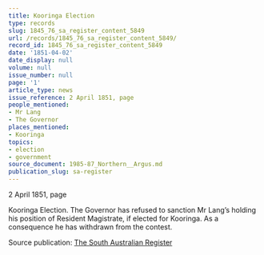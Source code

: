```yaml
---
title: Kooringa Election
type: records
slug: 1845_76_sa_register_content_5849
url: /records/1845_76_sa_register_content_5849/
record_id: 1845_76_sa_register_content_5849
date: '1851-04-02'
date_display: null
volume: null
issue_number: null
page: '1'
article_type: news
issue_reference: 2 April 1851, page
people_mentioned:
- Mr Lang
- The Governor
places_mentioned:
- Kooringa
topics:
- election
- government
source_document: 1985-87_Northern__Argus.md
publication_slug: sa-register
---
```


2 April 1851, page

Kooringa Election.  The Governor has refused to sanction Mr Lang’s holding his position of Resident Magistrate, if elected for Kooringa.  As a consequence he has withdrawn from the contest.

Source publication: [The South Australian Register](/publications/sa-register/)
